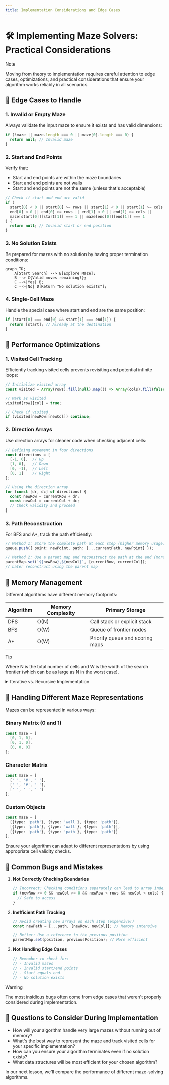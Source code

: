 ```yaml
---
title: Implementation Considerations and Edge Cases
---
```


# 🛠️ Implementing Maze Solvers: Practical Considerations

> [!NOTE]
> Moving from theory to implementation requires careful attention to edge cases, optimizations, and practical considerations that ensure your algorithm works reliably in all scenarios.

## 🧪 Edge Cases to Handle

### 1. Invalid or Empty Maze
Always validate the input maze to ensure it exists and has valid dimensions:

```typescript
if (!maze || maze.length === 0 || maze[0].length === 0) {
  return null; // Invalid maze
}
```

### 2. Start and End Points
Verify that:
- Start and end points are within the maze boundaries
- Start and end points are not walls
- Start and end points are not the same (unless that's acceptable)

```typescript
// Check if start and end are valid
if (
  start[0] < 0 || start[0] >= rows || start[1] < 0 || start[1] >= cols ||
  end[0] < 0 || end[0] >= rows || end[1] < 0 || end[1] >= cols ||
  maze[start[0]][start[1]] === 1 || maze[end[0]][end[1]] === 1
) {
  return null; // Invalid start or end position
}
```

### 3. No Solution Exists
Be prepared for mazes with no solution by having proper termination conditions:

```mermaid
graph TD;
    A[Start Search] --> B[Explore Maze];
    B --> C{Valid moves remaining?};
    C -->|Yes| B;
    C -->|No| D[Return "No solution exists"];
```

### 4. Single-Cell Maze
Handle the special case where start and end are the same position:

```typescript
if (start[0] === end[0] && start[1] === end[1]) {
  return [start]; // Already at the destination
}
```

## 🚀 Performance Optimizations

### 1. Visited Cell Tracking
Efficiently tracking visited cells prevents revisiting and potential infinite loops:

```typescript
// Initialize visited array
const visited = Array(rows).fill(null).map(() => Array(cols).fill(false));

// Mark as visited
visited[row][col] = true;

// Check if visited
if (visited[newRow][newCol]) continue;
```

### 2. Direction Arrays
Use direction arrays for cleaner code when checking adjacent cells:

```typescript
// Defining movement in four directions
const directions = [
  [-1, 0],  // Up
  [1, 0],   // Down
  [0, -1],  // Left
  [0, 1]    // Right
];

// Using the direction array
for (const [dr, dc] of directions) {
  const newRow = currentRow + dr;
  const newCol = currentCol + dc;
  // Check validity and proceed
}
```

### 3. Path Reconstruction
For BFS and A*, track the path efficiently:

```typescript
// Method 1: Store the complete path at each step (higher memory usage)
queue.push({ point: newPoint, path: [...currentPath, newPoint] });

// Method 2: Use a parent map and reconstruct the path at the end (more efficient)
parentMap.set(`${newRow},${newCol}`, [currentRow, currentCol]);
// Later reconstruct using the parent map
```

## 🧠 Memory Management

Different algorithms have different memory footprints:

| Algorithm | Memory Complexity | Primary Storage |
|-----------|-------------------|----------------|
| DFS | O(N) | Call stack or explicit stack |
| BFS | O(W) | Queue of frontier nodes |
| A* | O(W) | Priority queue and scoring maps |

> [!TIP]
> Where N is the total number of cells and W is the width of the search frontier (which can be as large as N in the worst case).

<details>
<summary>Iterative vs. Recursive Implementation</summary>

**Recursive DFS (Natural but Limited)**
```typescript
function dfs(row, col) {
  // Base cases and recursive calls
}
```
- Pros: Elegant and intuitive
- Cons: Stack overflow on large mazes

**Iterative DFS (More Robust)**
```typescript
const stack = [[startRow, startCol]];
while (stack.length > 0) {
  const [row, col] = stack.pop();
  // Process node and add neighbors to stack
}
```
- Pros: No stack overflow risk
- Cons: Slightly more complex code
</details>

## 📝 Handling Different Maze Representations

Mazes can be represented in various ways:

### Binary Matrix (0 and 1)
```typescript
const maze = [
  [0, 1, 0],
  [0, 1, 0],
  [0, 0, 0]
];
```

### Character Matrix
```typescript
const maze = [
  [' ', '#', ' '],
  [' ', '#', ' '],
  [' ', ' ', ' ']
];
```

### Custom Objects
```typescript
const maze = [
  [{type: 'path'}, {type: 'wall'}, {type: 'path'}],
  [{type: 'path'}, {type: 'wall'}, {type: 'path'}],
  [{type: 'path'}, {type: 'path'}, {type: 'path'}]
];
```

Ensure your algorithm can adapt to different representations by using appropriate cell validity checks.

## 🐛 Common Bugs and Mistakes

1. **Not Correctly Checking Boundaries**
   ```typescript
   // Incorrect: Checking conditions separately can lead to array index errors
   if (newRow >= 0 && newCol >= 0 && newRow < rows && newCol < cols) {
     // Safe to access
   }
   ```

2. **Inefficient Path Tracking**
   ```typescript
   // Avoid creating new arrays on each step (expensive!)
   const newPath = [...path, [newRow, newCol]]; // Memory intensive
   
   // Better: Use a reference to the previous position
   parentMap.set(position, previousPosition); // More efficient
   ```

3. **Not Handling Edge Cases**
   ```typescript
   // Remember to check for:
   // - Invalid mazes
   // - Invalid start/end points
   // - Start equals end
   // - No solution exists
   ```

> [!WARNING]
> The most insidious bugs often come from edge cases that weren't properly considered during implementation.

## 🤔 Questions to Consider During Implementation

- How will your algorithm handle very large mazes without running out of memory?
- What's the best way to represent the maze and track visited cells for your specific implementation?
- How can you ensure your algorithm terminates even if no solution exists?
- What data structures will be most efficient for your chosen algorithm?

In our next lesson, we'll compare the performance of different maze-solving algorithms. 